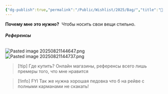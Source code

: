 ```yaml
---
{"dg-publish":true,"permalink":"/Public/Wishlist/2025/Bag/","title":"👜 Сумка","tags":["slay","аксессуары","одежда"]}
---
```



**Почему мне это нужно?** 
Чтобы носить свои вещи стильно.

###### **Референсы** 
![Pasted image 20250821144647.png](/img/user/Public/Wishlist/2025/attachments/Pasted%20image%2020250821144647.png)
![Pasted image 20250821144737.png](/img/user/Public/Wishlist/2025/attachments/Pasted%20image%2020250821144737.png)

> [!tip] Где купить?
> Онлайн магазины, референсы всего лишь премеры того, что мне нравится

> [!info] FYI
> Так же нужна хорошая педовка что б на рейве с полными карманами не скакать!